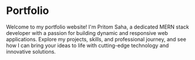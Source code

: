 # Portfolio
Welcome to my portfolio website! I'm Pritom Saha, a dedicated MERN stack developer with a passion for building dynamic and responsive web applications. Explore my projects, skills, and professional journey, and see how I can bring your ideas to life with cutting-edge technology and innovative solutions.
